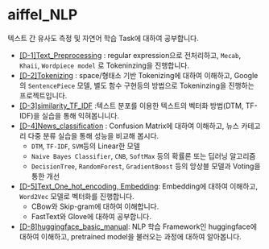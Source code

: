 # aiffel_NLP
텍스트 간 유사도 측정 및 자연어 학습 Task에 대하여 공부합니다.

- [[D-1]Text_Preprocessing](https://github.com/crosstar1228/NLP_and_Recommendation/blob/main/%5BD-1%5DText_preprocess.ipynb) : regular expression으로 전처리하고, `Mecab`, `Khaii`, `Wordpiece model` 로 Tokeninzing을 진행합니다.
- [[D-2]Tokenizing](https://github.com/crosstar1228/NLP_and_Recommendation/blob/main/%5BD-2%5DTokenizing(SentencePiece%2C%20BPE%2C%20Mecab).ipynb) : space/형태소 기반 Tokenizing에 대하여 이해하고, Google의 `SentencePiece` 모델, 별도 함수 구현등의 방법으로 Tokeninzing을 진행하는 프로젝트입니다.
- [[D-3]similarity_TF_IDF](https://github.com/crosstar1228/NLP_and_Recommendation/blob/main/%5BD-3%5Dsimilarity_TF_IDF.ipynb) :텍스트 분포를 이용한 텍스트의 벡터화 방법(DTM, TF-IDF)을 실습을 통해 익혀봅니니다.
- [[D-4]News_classification](https://github.com/crosstar1228/NLP_and_Recommendation/blob/main/%5BD-4%5DNews_classification.ipynb) : Confusion Matrix에 대하여 이해하고, 뉴스 카테고리 다중 분류 실습을 통해 성능을 비교해 봅시다.
  - `DTM`, `TF-IDF`, `SVM`등의 Linear한 모델
  - `Naive Bayes Classifier`, `CNB`, `SoftMax` 등의 확률론 또는 딥러닝 알고리즘
  - `DecisionTree`, `RandomForest`, `GradientBoost` 등의 앙상블 모델과 Voting을 통한 개선
- [[D-5]Text_One_hot_encoding, Embedding](https://github.com/crosstar1228/NLP_and_Recommendation/blob/main/%5BD-5%5DText_One_hot_encoding%2C%20Embedding.ipynb): Embedding에 대하여 이해하고, `Word2Vec` 모델로 벡터화를 진행합니다.
  - CBow와 Skip-gram에 대하여 이해합니다.
  - FastText와 Glove에 대하여 공부합니다.
- [[D-8]huggingface_basic_manual](https://github.com/crosstar1228/NLP_and_Recommendation/blob/main/%5BD-8%5Dhuggingface_basic_manual.ipynb): NLP 학습 Framework인 huggingface에 대하여 이해하고, pretrained model을 불러오는 과정에 대하여 알아봅니다.